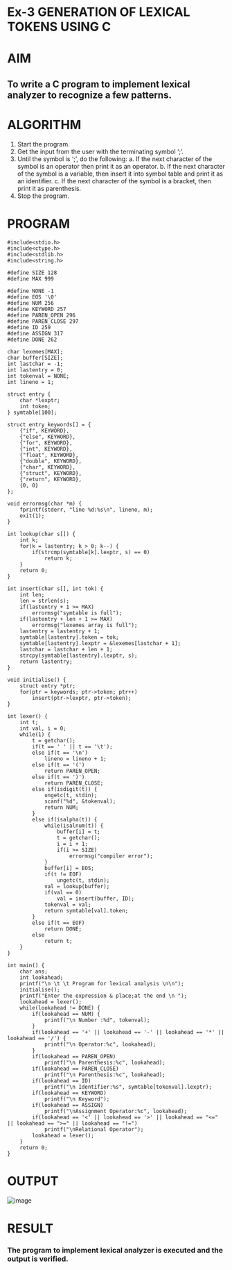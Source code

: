 # Ex-3 GENERATION OF LEXICAL TOKENS USING C
# AIM
## To write a C program to implement lexical analyzer to recognize a few patterns.
# ALGORITHM
1)	Start the program.
2)	Get the input from the user with the terminating symbol ‘;’.
3)	Until the symbol is ‘;’, do the following:
    a.	If the next character of the symbol is an operator then print it as an operator.
    b.	If the next character of the symbol is a variable, then insert it into symbol table and print it as an identifier.
    c.	If the next character of the symbol is a bracket, then print it as parenthesis.
5)	Stop the program.
# PROGRAM
```
#include<stdio.h> 
#include<ctype.h> 
#include<stdlib.h> 
#include<string.h>

#define SIZE 128
#define MAX 999

#define NONE -1 
#define EOS '\0' 
#define NUM 256
#define KEYWORD 257
#define PAREN_OPEN 296
#define PAREN_CLOSE 297
#define ID 259
#define ASSIGN 317
#define DONE 262

char lexemes[MAX];
char buffer[SIZE];
int lastchar = -1;
int lastentry = 0;
int tokenval = NONE;
int lineno = 1;

struct entry {
    char *lexptr; 
    int token;
} symtable[100];

struct entry keywords[] = {
    {"if", KEYWORD},
    {"else", KEYWORD},
    {"for", KEYWORD},
    {"int", KEYWORD},
    {"float", KEYWORD},
    {"double", KEYWORD},
    {"char", KEYWORD},
    {"struct", KEYWORD},
    {"return", KEYWORD},
    {0, 0}
};

void errormsg(char *m) {
    fprintf(stderr, "line %d:%s\n", lineno, m); 
    exit(1);
}

int lookup(char s[]) {
    int k; 
    for(k = lastentry; k > 0; k--) {
        if(strcmp(symtable[k].lexptr, s) == 0) 
            return k;
    }
    return 0;
}

int insert(char s[], int tok) {
    int len; 
    len = strlen(s);
    if(lastentry + 1 >= MAX)
        errormsg("symtable is full"); 
    if(lastentry + len + 1 >= MAX)
        errormsg("lexemes array is full"); 
    lastentry = lastentry + 1; 
    symtable[lastentry].token = tok; 
    symtable[lastentry].lexptr = &lexemes[lastchar + 1]; 
    lastchar = lastchar + len + 1; 
    strcpy(symtable[lastentry].lexptr, s);
    return lastentry;
}

void initialise() {
    struct entry *ptr; 
    for(ptr = keywords; ptr->token; ptr++)
        insert(ptr->lexptr, ptr->token);
}

int lexer() {
    int t;
    int val, i = 0; 
    while(1) {
        t = getchar(); 
        if(t == ' ' || t == '\t'); 
        else if(t == '\n')
            lineno = lineno + 1; 
        else if(t == '(')
            return PAREN_OPEN; 
        else if(t == ')')
            return PAREN_CLOSE; 
        else if(isdigit(t)) {
            ungetc(t, stdin); 
            scanf("%d", &tokenval); 
            return NUM;
        }
        else if(isalpha(t)) {
            while(isalnum(t)) {
                buffer[i] = t; 
                t = getchar(); 
                i = i + 1; 
                if(i >= SIZE)
                    errormsg("compiler error");
            }
            buffer[i] = EOS; 
            if(t != EOF)
                ungetc(t, stdin); 
            val = lookup(buffer); 
            if(val == 0)
                val = insert(buffer, ID); 
            tokenval = val;
            return symtable[val].token;
        }
        else if(t == EOF)
            return DONE;
        else
            return t;
    }
}

int main() {
    char ans;
    int lookahead; 
    printf("\n \t \t Program for lexical analysis \n\n"); 
    initialise();
    printf("Enter the expression & place;at the end \n "); 
    lookahead = lexer();
    while(lookahead != DONE) {
        if(lookahead == NUM) {
            printf("\n Number :%d", tokenval);
        }
        if(lookahead == '+' || lookahead == '-' || lookahead == '*' || lookahead == '/') {
            printf("\n Operator:%c", lookahead);
        }
        if(lookahead == PAREN_OPEN)
            printf("\n Parenthesis:%c", lookahead); 
        if(lookahead == PAREN_CLOSE)
            printf("\n Parenthesis:%c", lookahead); 
        if(lookahead == ID)
            printf("\n Identifier:%s", symtable[tokenval].lexptr);
        if(lookahead == KEYWORD) 
            printf("\n Keyword");
        if(lookahead == ASSIGN)
            printf("\nAssignment Operator:%c", lookahead); 
        if(lookahead == '<' || lookahead == '>' || lookahead == "<=" || lookahead == ">=" || lookahead == "!=")
            printf("\nRelational Operator");
        lookahead = lexer();
    }
    return 0;
}
```
# OUTPUT
![image](https://github.com/sharavanan2307/Ex-3-GENERATION-OF-LEXICAL-TOKENS-/assets/119393651/74279a3a-7f5e-416d-9e3c-5b7cf466115c)

# RESULT
### The program to implement lexical analyzer is executed and the output is verified.
